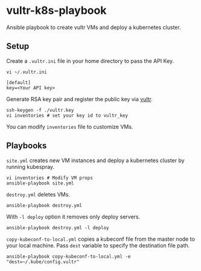 # vultr-k8s-playbook
Ansible playbook to create vultr VMs and deploy a kubernetes cluster.

## Setup

Create a `.vultr.ini` file in your home directory to pass the API Key.
```
vi ~/.vultr.ini
```
```
[default]
key=<Your API key>
```

Generate RSA key pair and register the public key via [vultr](https://my.vultr.com/sshkeys/).
```
ssh-keygen -f ./vultr.key
vi inventories # set your key id to vultr_key
```

You can modify `inventories` file to customize VMs.

## Playbooks

`site.yml` creates new VM instances and deploy a kubernetes cluster by running kubespray.
```
vi inventories # Modify VM props
ansible-playbook site.yml
```

`destroy.yml` deletes VMs.
```
ansible-playbook destroy.yml
```
With `-l deploy` option it removes only deploy servers.
```
ansible-playbook destroy.yml -l deploy
```

`copy-kubeconf-to-local.yml` copies a kubeconf file from the master node to your local machine. Pass `dest` variable to specify the destination file path.
```
ansible-playbook copy-kubeconf-to-local.yml -e "dest=~/.kube/config.vultr"
```

